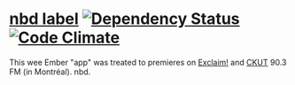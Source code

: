 # [nbd label](http://nbdlabel.com) [![Dependency Status](https://gemnasium.com/eubenesa/nbdlabel.svg)](https://gemnasium.com/eubenesa/nbdlabel) [![Code Climate](https://codeclimate.com/github/eubenesa/nbdlabel/badges/gpa.svg)](https://codeclimate.com/github/eubenesa/nbdlabel)
This wee Ember "app" was treated to premieres on [Exclaim!](http://exclaim.ca/Music/article/avid_walker-conversations) and [CKUT](http://archives.ckut.ca/128/20150803.15.00-17.00.mp3) 90.3 FM (in Montréal). nbd.
